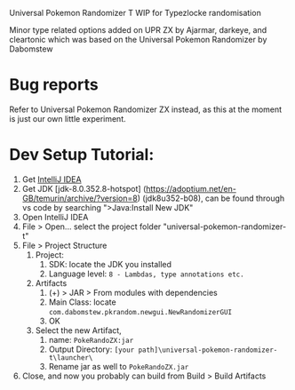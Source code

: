 Universal Pokemon Randomizer T
WIP for Typezlocke randomisation

Minor type related options added on UPR ZX by Ajarmar, darkeye, and cleartonic which was based on the Universal Pokemon Randomizer by Dabomstew

# Bug reports

Refer to Universal Pokemon Randomizer ZX instead, as this at the moment is just our own little experiment.

# Dev Setup Tutorial:

1. Get [IntelliJ IDEA](https://www.jetbrains.com/idea/download/#section=windows)
2. Get JDK [jdk-8.0.352.8-hotspot] (https://adoptium.net/en-GB/temurin/archive/?version=8) (jdk8u352-b08), can be found through vs code by searching ">Java:Install New JDK"
3. Open IntelliJ IDEA
4. File > Open... select the project folder "universal-pokemon-randomizer-t"
5. File > Project Structure
    1. Project:
        1. SDK: locate the JDK you installed
        2. Language level: `8 - Lambdas, type annotations etc.`
    2. Artifacts
        1. (+) > JAR > From modules with dependencies
        2. Main Class: locate `com.dabomstew.pkrandom.newgui.NewRandomizerGUI`
        3. OK
    3. Select the new Artifact, 
        1. name: `PokeRandoZX:jar`
        2. Output Directory: `[your path]\universal-pokemon-randomizer-t\launcher\`
        3. Rename jar as well to `PokeRandoZX.jar`
6. Close, and now you probably can build from Build > Build Artifacts
